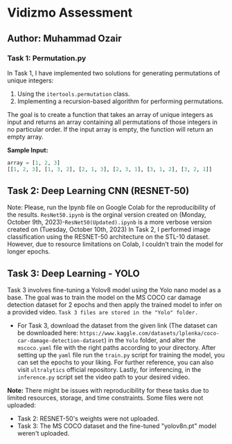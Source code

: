 # Vidizmo Assessment

## Author: Muhammad Ozair

### Task 1: Permutation.py

In Task 1, I have implemented two solutions for generating permutations of unique integers:
1. Using the `itertools.permutation` class.
2. Implementing a recursion-based algorithm for performing permutations.

The goal is to create a function that takes an array of unique integers as input and returns an array containing all permutations of those integers in no particular order. If the input array is empty, the function will return an empty array.

**Sample Input:**
```python
array = [1, 2, 3]
[[1, 2, 3], [1, 3, 2], [2, 1, 3], [2, 3, 1], [3, 1, 2], [3, 2, 1]]
```

## Task 2: Deep Learning CNN (RESNET-50)
Note: Please, run the Ipynb file on Google Colab for the reproducibility of the results.
`ResNet50.ipynb` is the orginal version created on (Monday, October 9th, 2023)-`ResNet50(Updated).ipynb` is a more verbose version created on (Tuesday, October 10th, 2023)
In Task 2, I performed image classification using the RESNET-50 architecture on the STL-10 dataset. However, due to resource limitations on Colab, I couldn't train the model for longer epochs.

## Task 3: Deep Learning - YOLO

Task 3 involves fine-tuning a Yolov8 model using the Yolo nano model as a base. The goal was to train the model on the MS COCO car damage detection dataset for 2 epochs and then apply the trained model to infer on a provided video.
`Task 3 files are stored in the "Yolo" folder.`
- For Task 3, download the dataset from the given link (The dataset can be downloaded here: `https://www.kaggle.com/datasets/lplenka/coco-car-damage-detection-dataset`) in the `Yolo` folder, and alter the `mscoco.yaml` file with the right paths according to your directory. After setting up the `yaml` file run the `train.py` script for training the model, you can set the epochs to your liking. For further reference, you can also visit `ultralytics` official repository. Lastly, for inferencing, in the `inference.py` script set the video path to your desired video.

**Note:** There might be issues with reproducibility for these tasks due to limited resources, storage, and time constraints. Some files were not uploaded:

- Task 2: RESNET-50's weights were not uploaded.
- Task 3: The MS COCO dataset and the fine-tuned "yolov8n.pt" model weren't uploaded.
